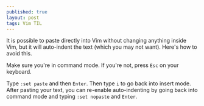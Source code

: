 ```yaml
---
published: true
layout: post
tags: Vim TIL
---
```

It is possible to paste directly into Vim without changing anything inside Vim, but it will auto-indent the text (which you may not want). Here's how to avoid this.

Make sure you're in command mode. If you're not, press `Esc` on your keyboard.

Type `:set paste` and then `Enter`. Then type `i` to go back into insert mode. After pasting your text, you can re-enable auto-indenting by going back into command mode and typing `:set nopaste` and `Enter`.
